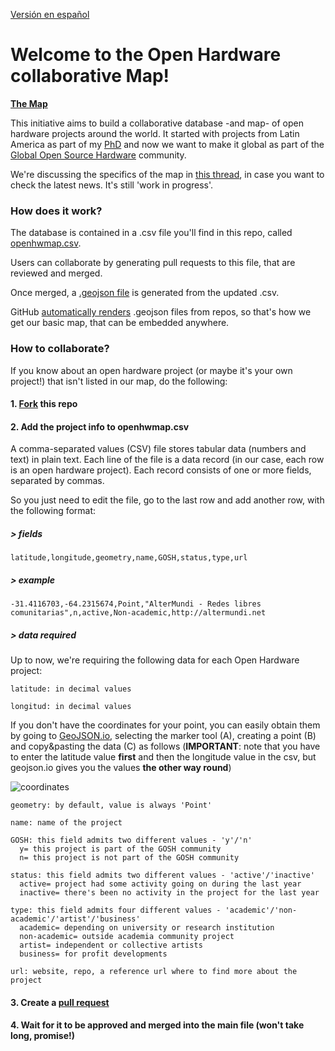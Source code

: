 [Versión en español](leer.md)

# Welcome to the Open Hardware collaborative Map!

[**The Map**](openhwmap.geojson) 

This initiative aims to build a collaborative database -and map- of open hardware projects around the world. It started with projects from Latin America as part of my [PhD](https://thessaly.github.io/phd/) and now we want to make it global as part of the [Global Open Source Hardware](https://openhardware.science) community. 

We're discussing the specifics of the map in [this thread](https://forum.openhardware.science/t/map-cadastre-list-of-open-science-hardware-initiatives-in-chile-latam/835/3), in case you want to check the latest news. It's still 'work in progress'.


### How does it work?

The database is contained in a .csv file you'll find in this repo, called [openhwmap.csv](https://github.com/thessaly/OpenHWMap/blob/master/openhwmap.csv).

Users can collaborate by generating pull requests to this file, that are reviewed and merged. 

Once merged, a [.geojson file](https://github.com/thessaly/OpenHWMap/blob/master/openhwmap.geojson) is generated from the updated .csv. 

GitHub [automatically renders](https://help.github.com/articles/mapping-geojson-files-on-github/) .geojson files from repos, so that's how we get our basic map, that can be embedded anywhere.


### How to collaborate?

If you know about an open hardware project (or maybe it's your own project!) that isn't listed in our map, do the following:

#### 1. [Fork](https://help.github.com/articles/fork-a-repo/) this repo

#### 2. Add the project info to **openhwmap.csv** 

A comma-separated values (CSV) file stores tabular data (numbers and text) in plain text. Each line of the file is a data record (in our case, each row is an open hardware project). Each record consists of one or more fields, separated by commas. 

So you just need to edit the file, go to the last row and add another row, with the following format:

##### > fields
`latitude,longitude,geometry,name,GOSH,status,type,url`

##### > example
`-31.4116703,-64.2315674,Point,"AlterMundi - Redes libres comunitarias",n,active,Non-academic,http://altermundi.net`

##### > data required

Up to now, we're requiring the following data for each Open Hardware project:

```
latitude: in decimal values    

longitud: in decimal values
```

If you don't have the coordinates for your point, you can easily obtain them by going to [GeoJSON.io](http://geojson.io), selecting the marker tool (A), creating a point (B) and copy&pasting the data (C) as follows (**IMPORTANT**: note that you have to enter the latitude value **first** and then the longitude value in the csv, but geojson.io gives you the values **the other way round**) 

![coordinates](/screenshots/coordinates.png) 

```
geometry: by default, value is always 'Point'    

name: name of the project    

GOSH: this field admits two different values - 'y'/'n'  
  y= this project is part of the GOSH community
  n= this project is not part of the GOSH community   

status: this field admits two different values - 'active'/'inactive'    
  active= project had some activity going on during the last year    
  inactive= there's been no activity in the project for the last year    

type: this field admits four different values - 'academic'/'non-academic'/'artist'/'business'    
  academic= depending on university or research institution    
  non-academic= outside academia community project   
  artist= independent or collective artists    
  business= for profit developments    

url: website, repo, a reference url where to find more about the project    
```

#### 3. Create a [pull request](https://help.github.com/articles/creating-a-pull-request-from-a-fork/)

#### 4. Wait for it to be approved and merged into the main file (won't take long, promise!)
